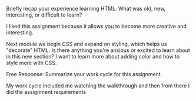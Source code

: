 Briefly recap your experience learning HTML. What was old, new, interesting, or difficult to learn?

I liked this assignment because it allows you to become more creative and interesting.


Next module we begin CSS and expand on styling, which helps us "decorate" HTML. Is there anything you're anxious or excited to learn about in this new section?
I want to learn more about adding color and how to style more with CSS.


Free Response: Summarize your work cycle for this assignment.

My work cycle included me watching the walkthrough and then from there I did the assignment requirements 
